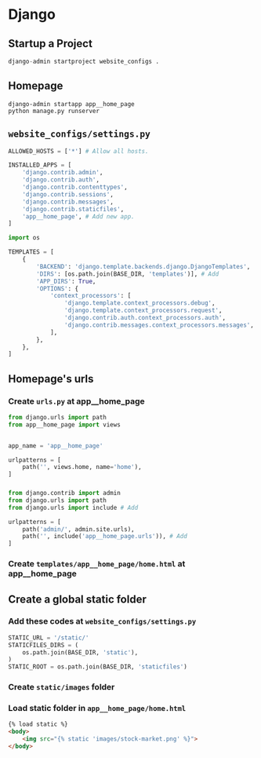 # Django

## Startup a Project
```python
django-admin startproject website_configs .
```

## Homepage
```
django-admin startapp app__home_page
python manage.py runserver
```

## `website_configs/settings.py`
```python
ALLOWED_HOSTS = ['*'] # Allow all hosts.

INSTALLED_APPS = [
    'django.contrib.admin',
    'django.contrib.auth',
    'django.contrib.contenttypes',
    'django.contrib.sessions',
    'django.contrib.messages',
    'django.contrib.staticfiles',
    'app__home_page', # Add new app.
]

import os

TEMPLATES = [
    {
        'BACKEND': 'django.template.backends.django.DjangoTemplates',
        'DIRS': [os.path.join(BASE_DIR, 'templates')], # Add
        'APP_DIRS': True,
        'OPTIONS': {
            'context_processors': [
                'django.template.context_processors.debug',
                'django.template.context_processors.request',
                'django.contrib.auth.context_processors.auth',
                'django.contrib.messages.context_processors.messages',
            ],
        },
    },
]
```
## Homepage's urls
### Create `urls.py` at **app__home_page**
```python
from django.urls import path
from app__home_page import views


app_name = 'app__home_page'

urlpatterns = [
    path('', views.home, name='home'),
]
```
###
```python
from django.contrib import admin
from django.urls import path
from django.urls import include # Add

urlpatterns = [
    path('admin/', admin.site.urls),
    path('', include('app__home_page.urls')), # Add
]
```
### Create `templates/app__home_page/home.html` at **app__home_page**

## Create a global static folder
### Add these codes at `website_configs/settings.py`
```python
STATIC_URL = '/static/'
STATICFILES_DIRS = (
    os.path.join(BASE_DIR, 'static'),
)
STATIC_ROOT = os.path.join(BASE_DIR, 'staticfiles')
```
### Create `static/images` folder
### Load static folder in `app__home_page/home.html`

```html
{% load static %}
<body>
    <img src="{% static 'images/stock-market.png' %}">
</body>
```
